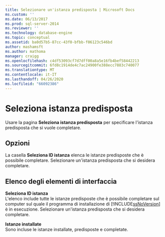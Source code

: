 ```yaml
---
title: Selezionare un'istanza predisposta | Microsoft Docs
ms.custom: ''
ms.date: 06/13/2017
ms.prod: sql-server-2014
ms.reviewer: ''
ms.technology: database-engine
ms.topic: conceptual
ms.assetid: ba0d57b5-87cc-43f0-bfbb-f06123c546bd
author: mashamsft
ms.author: mathoma
manager: craigg
ms.openlocfilehash: c4df53093cf7d7dff00a8a5e16fb4bef58442213
ms.sourcegitcommit: 6fd8c1914de4c7ac24900fe388ecc7883c740077
ms.translationtype: MT
ms.contentlocale: it-IT
ms.lasthandoff: 04/26/2020
ms.locfileid: "66092386"
---
```

# <a name="select-a-prepared-instance"></a>Seleziona istanza predisposta
  Usare la pagina **Seleziona istanza predisposta** per specificare l'istanza predisposta che si vuole completare.  
  
## <a name="options"></a>Opzioni  
 La casella **Seleziona ID istanza** elenca le istanze predisposte che è possibile completare. Selezionare un'istanza predisposta che si desidera completare.  
  
## <a name="uielement-list"></a>Elenco degli elementi di interfaccia  
 **Seleziona ID istanza**  
 L'elenco include tutte le istanze predisposte che è possibile completare sul computer sul quale il programma di installazione di [!INCLUDE[ssNoVersion](../../includes/ssnoversion-md.md)] è in esecuzione. Selezionare un'istanza predisposta che si desidera completare.  
  
 **Istanze installate**  
 Sono incluse le istanze installate, predisposte e completate.  
  
  
